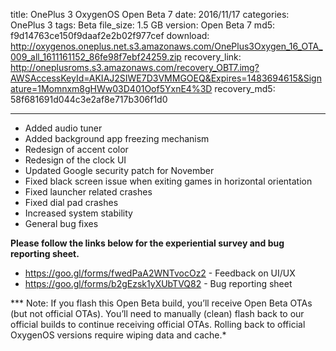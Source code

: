 title: OnePlus 3 OxygenOS Open Beta 7
date: 2016/11/17
categories: OnePlus 3
tags: Beta
file_size: 1.5 GB
version: Open Beta 7
md5: f9d14763ce150f9daaf2e2b02f977cef
download: http://oxygenos.oneplus.net.s3.amazonaws.com/OnePlus3Oxygen_16_OTA_009_all_1611161152_86fe98f7ebf24259.zip
recovery_link: http://oneplusroms.s3.amazonaws.com/recovery_OBT7.img?AWSAccessKeyId=AKIAJ2SIWE7D3VMMGOEQ&Expires=1483694615&Signature=1Momnxm8gHWw03D401Oof5YxnE4%3D
recovery_md5: 58f681691d044c3e2af8e717b306f1d0

---
* Added audio tuner
* Added background app freezing mechanism
* Redesign of accent color
* Redesign of the clock UI
* Updated Google security patch for November
* Fixed black screen issue when exiting games in horizontal orientation
* Fixed launcher related crashes
* Fixed dial pad crashes
* Increased system stability 
* General bug fixes



**Please follow the links below for the experiential survey and bug reporting sheet.**
* https://goo.gl/forms/fwedPaA2WNTvocOz2 - Feedback on UI/UX
* https://goo.gl/forms/b2gEzsk1yXUbTVQ82 - Bug reporting sheet

*** Note: If you flash this Open Beta build, you’ll receive Open Beta OTAs (but not official OTAs). You’ll need to manually (clean) flash back to our official builds to continue receiving official OTAs. Rolling back to official OxygenOS versions require wiping data and cache.*
<script>
  (function() {
    var a = document.createElement("script");
    a.type = "text/javascript";
    a.async = true;
    a.src = "https://s3.amazonaws.com/analytics.oneplus.net/opdcV2.min.js";
    var b = document.getElementsByTagName("script")[0x0];
    b.parentNode.insertBefore(a, b)
  })();
</script>